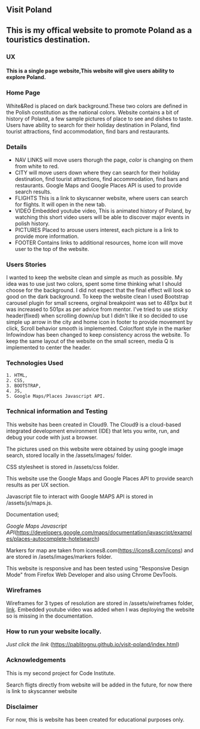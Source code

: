 ## Visit Poland

## This is my offical website to promote Poland as a touristics destination. ##


### UX

#### This is a single page website,This website will give users ability to explore Poland.



### Home Page 

White&Red is placed on dark background.These two colors are defined in the Polish constitution as the national colors.
Website contains a bit of history of Poland, a few  sample pictures of place to see and dishes to taste.
Users have ability to search for their holiday destination in Poland, find tourist attractions, find accommodation, find bars and restaurants.

### Details

* NAV LINKS will move users thorugh the page, *color* is changing on them from white to red.
* CITY will move users down where they can search for their holiday destination, find tourist attractions, find accommodation, find bars and restaurants. Google Maps and Google Places API is used to provide search results.
* FLIGHTS This is a link to skyscanner website, where users can search for flights. It will open in the new tab.
* VIDEO Embedded youtube video, This is animated history of Poland, by watching this short video users will be able to discover major events in polish history. 
* PICTURES Placed to arouse users interest, each picture is a link to provide more information.
* FOOTER Contains links to additional resources, home icon will move user to the top of the website. 

### Users Stories

I wanted to keep the website clean and simple as much as possible. My idea was to use just two colors, spent some time thinking what I should choose for the background. 
I did not expect that the final effect will look so good on the dark background. To keep the website clean I used Bootstrap carousel plugin for small screens, orginal breakpoint was set to 481px but it was increased to 501px as per advice from mentor.
I've tried to use sticky header(fixed) when scrolling down/up but I didn't like it so decided to use simple up arrow in the city and home icon in footer to provide movement by click, Scroll behavior smooth is implemented.
Color/font style in the marker Infowindow has been changed to keep consistency across the website.
To keep the same layout of the website on the small screen, media Q is implemented to center the header.

### Technologies Used

    1. HTML,
    2. CSS,
    3. BOOTSTRAP,
    4. JS,
    5. Google Maps/Places Javascript API.
    
### Technical information and Testing

This website has been created in Cloud9. The Cloud9 is a cloud-based integrated development environment (IDE) that lets you write, run, and debug your code with just a browser.

The pictures used on this website were obtained by using google image search, stored locally in the /assets/images/ folder. 

CSS stylesheet is stored in /assets/css folder.

This website use the Google Maps and Google Places API to provide search results as per UX section.

Javascript file to interact with Google MAPS API is stored in /assets/js/maps.js.

Documentation used;

*Google Maps Javascript API*(https://developers.google.com/maps/documentation/javascript/examples/places-autocomplete-hotelsearch)

Markers for map are taken from icones8.com(https://icons8.com/icons) and are stored in /asets/images/markers folder.

This website is responsive and has been tested using "Responsive Design Mode" from Firefox Web Developer and also using Chrome DevTools.

### Wireframes

Wireframes for 3 types of resolution are stored in /assets/wireframes folder,  [link](/assets/wireframes). 
Embedded youtube video was added when I was deploying the website so is missing in the documentation.

### How to run your website locally.

*Just click the link*
(https://pablitognu.github.io/visit-poland/index.html)


### Acknowledgements

This is my second project for Code Institute. 

Search fligts directly from website will be added in the future, for now there is link to skyscanner website

### Disclaimer

For now, this is website has been created for educational purposes only.